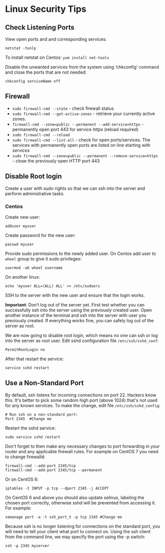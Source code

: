 # Linux Security Tips

## Check Listening Ports

View open ports and and corresponding services:

```
netstat -tunlp
```

To install netstat on Centos: `yum install net-tools`

Disable the unwanted services from the system using ‘chkconfig’ command and close the ports that are not needed:

```
chkconfig serviceName off
```
## Firewall

- `sudo firewall-cmd --state` - check firewall status
- `sudo firewall-cmd --get-active-zones` - retrieve your currently active zones.
- `firewall-cmd --zone=public --permanent --add-service=https` - permanently open port 443 for service *https* (reload required)
- `sudo firewall-cmd --reload`
- `sudo firewall-cmd --list-all` - check for open ports/services. The services with permanently open ports are listed on line starting with *services*
- `sudo firewall-cmd --zone=public --permanent --remove-service=https` - close the previously open HTTP port 443

## Disable Root login

Create a user with sudo rights so that we can ssh into the server and perform administrative tasks.

### Centos

Create new user:

```
adduser myuser
```

Create password for the new user:

```
passwd myuser
```

Provide sudo permissions to the newly added user. On Centos add user to `wheel` group to give it sudo privileges:

```
usermod -aG wheel username
```

On another linux:

```
echo 'myuser ALL=(ALL) ALL' >> /etc/sudoers
```

SSH to the server with the new user and ensure that the login works.

**Important**: Don’t log out of the server yet. First test whether you can successfully ssh into the server using the previously created user. Open another instance of the terminal and ssh into the server with user you previously created. 
If everything works fine, you can safely log out of the server as root.

We are now going to disable root login, which means no one can ssh or log into the server as root user. 
Edit sshd configuration file `/etc/ssh/sshd_conf`:

```
PermitRootLogin no
```

After that restart the service:

```
service sshd restart
```

## Use a Non-Standard Port

By default, ssh listens for incoming connections on port 22. Hackers know this. 
It's better to pick some random high port (above 1024) that's not used for any known services. 
To make the change, edit file `/etc/ssh/sshd_config`:

```
# Run ssh on a non-standard port:
Port 2345  #Change me
```

Restart the sshd service: 

```
sudo service sshd restart
```

Don't forget to then make any necessary changes to port forwarding in your router and any applicable firewall rules. 
For example on CentOS 7 you need to change firewalld:

```
firewall-cmd --add-port 2345/tcp
firewall-cmd --add-port 2345/tcp --permanent
```

Or on CentOS 6:

```
iptables -I INPUT -p tcp --dport 2345 -j ACCEPT
```

On CentOS 6 and above you should also update selinux, labeling the chosen port correctly, 
otherwise sshd will be prevented from accessing it. For example:

```
semanage port -a -t ssh_port_t -p tcp 2345 #Change me 
```

Because ssh is no longer listening for connections on the standard port, you will need to tell your client what port to connect on. Using the ssh client from the command line, we may specify the port using the -p switch:

```
ssh -p 2345 myserver
```
